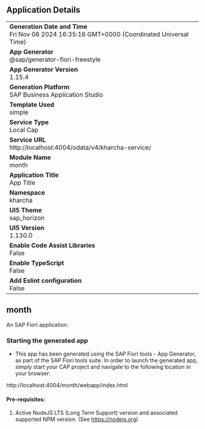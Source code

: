 ## Application Details
|               |
| ------------- |
|**Generation Date and Time**<br>Fri Nov 08 2024 16:35:16 GMT+0000 (Coordinated Universal Time)|
|**App Generator**<br>@sap/generator-fiori-freestyle|
|**App Generator Version**<br>1.15.4|
|**Generation Platform**<br>SAP Business Application Studio|
|**Template Used**<br>simple|
|**Service Type**<br>Local Cap|
|**Service URL**<br>http://localhost:4004/odata/v4/kharcha-service/|
|**Module Name**<br>month|
|**Application Title**<br>App Title|
|**Namespace**<br>kharcha|
|**UI5 Theme**<br>sap_horizon|
|**UI5 Version**<br>1.130.0|
|**Enable Code Assist Libraries**<br>False|
|**Enable TypeScript**<br>False|
|**Add Eslint configuration**<br>False|

## month

An SAP Fiori application.

### Starting the generated app

-   This app has been generated using the SAP Fiori tools - App Generator, as part of the SAP Fiori tools suite.  In order to launch the generated app, simply start your CAP project and navigate to the following location in your browser:

http://localhost:4004/month/webapp/index.html

#### Pre-requisites:

1. Active NodeJS LTS (Long Term Support) version and associated supported NPM version.  (See https://nodejs.org)


